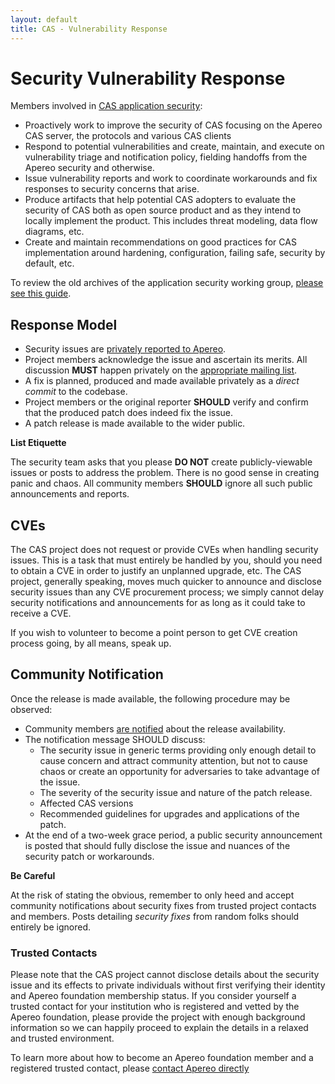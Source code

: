 ```yaml
---
layout: default
title: CAS - Vulnerability Response
---
```


# Security Vulnerability Response

Members involved in [CAS application security](/cas/Mailing-Lists.html):

- Proactively work to improve the security of CAS focusing on the Apereo CAS server, the protocols and various CAS clients
- Respond to potential vulnerabilities and create, maintain, and execute on vulnerability triage and notification policy, fielding handoffs from the Apereo security and otherwise. 
- Issue vulnerability reports and work to coordinate workarounds and fix responses to security concerns that arise.
- Produce artifacts that help potential CAS adopters to evaluate the security of CAS both as open source product and as they intend to locally implement the product. This includes threat modeling, data flow diagrams, etc.
- Create and maintain recommendations on good practices for CAS implementation around hardening, configuration, failing safe, security by default, etc.

To review the old archives of the application security working group, [please see this guide](https://wiki.jasig.org/display/CAS/CAS+AppSec+Working+Group).

## Response Model

- Security issues are [privately reported to Apereo](/cas/Mailing-Lists.html).
- Project members acknowledge the issue and ascertain its merits. All discussion **MUST** happen privately on the [appropriate mailing list](/cas/Mailing-Lists.html).
- A fix is planned, produced and made available privately as a *direct commit* to the codebase.
- Project members or the original reporter **SHOULD** verify and confirm that the produced patch does indeed fix the issue.
- A patch release is made available to the wider public.

<div class="alert alert-warning"><strong>List Etiquette</strong><p>The security team asks that you please <strong>DO NOT</strong> create publicly-viewable issues or posts to address the problem. There is no good sense in creating panic and chaos. All community members <strong>SHOULD</strong> ignore all such public announcements and reports.</p></div>

## CVEs

The CAS project does not request or provide CVEs when handling security issues. This is a task that must entirely be handled by you,
should you need to obtain a CVE in order to justify an unplanned upgrade, etc. The CAS project, generally speaking, moves much quicker
to announce and disclose security issues than any CVE procurement process; we simply cannot delay security notifications and announcements
for as long as it could take to receive a CVE. 

If you wish to volunteer to become a point person to get CVE creation process going, by all means, speak up.

## Community Notification

Once the release is made available, the following procedure may be observed:

- Community members [are notified](/cas/Mailing-Lists.html) about the release availability. 
- The notification message SHOULD discuss:
  - The security issue in generic terms providing only enough detail to cause concern and attract community attention, but not to cause chaos or create an opportunity for adversaries to take advantage of the issue.
  - The severity of the security issue and nature of the patch release.
  - Affected CAS versions
  - Recommended guidelines for upgrades and applications of the patch.
- At the end of a two-week grace period, a public security announcement is posted that should fully disclose the issue and nuances of the security patch or workarounds.

<div class="alert alert-info"><strong>Be Careful</strong><p>At the risk of stating the obvious, remember to only heed and accept community notifications about security fixes from trusted project contacts and members. Posts detailing <i>security fixes</i> from random folks should entirely be ignored.</p></div>

### Trusted Contacts

Please note that the CAS project cannot disclose details about the security issue and its effects to private individuals without first verifying
their identity and Apereo foundation membership status. If you consider yourself a trusted contact for your institution who is registered and vetted
by the Apereo foundation, please provide the project with enough background information so we can happily proceed to explain the details in a relaxed
and trusted environment. 

To learn more about how to become an Apereo foundation member and a registered trusted contact, please [contact Apereo directly](https://www.apereo.org)

